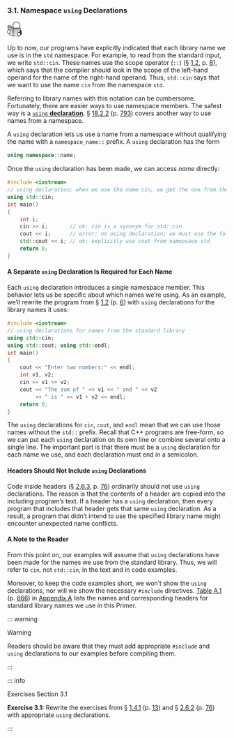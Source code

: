 <h3 id="filepos638596">3.1. Namespace <code>using</code> Declarations</h3>
<img alt="Image" src="/images/00009.jpg"/>
<p>Up to now, our programs have explicitly indicated that each library name we use is in the <code>std</code> namespace. For example, to read from the standard input, we write <code>std::cin</code>. These names use the scope operator (<code>::</code>) (§ <a href="012-1.2._a_first_look_at_inputoutput.html#filepos136281">1.2</a>, p. <a href="012-1.2._a_first_look_at_inputoutput.html#filepos136281">8</a>), which says that the compiler should look in the scope of the left-hand operand for the name of the right-hand operand. Thus, <code>std::cin</code> says that we want to use the name <code>cin</code> from the namespace <code>std</code>.</p>
<p>Referring to library names with this notation can be cumbersome. Fortunately, there are easier ways to use namespace members. The safest way is a <a href="037-defined_terms.html#filepos988578" id="filepos639991"><code>using</code>
<strong>declaration</strong></a>. § <a href="172-18.2._namespaces.html#filepos4964533">18.2.2</a> (p. <a href="172-18.2._namespaces.html#filepos4964533">793</a>) covers another way to use names from a namespace.</p>
<p>A <code>using</code> declaration lets us use a name from a namespace without qualifying the name with a <code>namespace_name::</code> prefix. A <code>using</code> declaration has the form</p>

```c++
using namespace::name;
```

<p>Once the <code>using</code> declaration has been made, we can access <em>name</em> directly:</p>

```c++
#include <iostream>
// using declaration; when we use the name cin, we get the one from the namespace std
using std::cin;
int main()
{
    int i;
    cin >> i;       // ok: cin is a synonym for std::cin
    cout << i;      // error: no using declaration; we must use the full name
    std::cout << i; // ok: explicitly use cout from namepsace std
    return 0;
}
```

<h4>A Separate <code>using</code> Declaration Is Required for Each Name</h4>
<p>Each <code>using</code> declaration introduces a single namespace member. This behavior lets us be specific about which names we’re using. As an example, we’ll rewrite the program from § <a href="012-1.2._a_first_look_at_inputoutput.html#filepos136281">1.2</a> (p. <a href="012-1.2._a_first_look_at_inputoutput.html#filepos136281">6</a>) with <code>using</code> declarations for the library names it uses:</p>
<p><a id="filepos643966"></a></p>

```c++
#include <iostream>
// using declarations for names from the standard library
using std::cin;
using std::cout; using std::endl;
int main()
{
    cout << "Enter two numbers:" << endl;
    int v1, v2;
    cin >> v1 >> v2;
    cout << "The sum of " << v1 << " and " << v2
         << " is " << v1 + v2 << endl;
    return 0;
}
```

<p>The <code>using</code> declarations for <code>cin</code>, <code>cout</code>, and <code>endl</code> mean that we can use those names without the <code>std::</code> prefix. Recall that C++ programs are free-form, so we can put each <code>using</code> declaration on its own line or combine several onto a single line. The important part is that there must be a <code>using</code> declaration for each name we use, and each declaration must end in a semicolon.</p>
<h4>Headers Should Not Include <code>using</code> Declarations</h4>
<p>Code inside headers (§ <a href="026-2.6._defining_our_own_data_structures.html#filepos600691">2.6.3</a>, p. <a href="026-2.6._defining_our_own_data_structures.html#filepos600691">76</a>) ordinarily should not use <code>using</code> declarations. The reason is that the contents of a header are copied into the including program’s text. If a header has a <code>using</code> declaration, then every program that includes that header gets that same <code>using</code> declaration. As a result, a program that didn’t intend to use the specified library name might encounter unexpected name conflicts.</p>
<h4>A Note to the Reader</h4>
<p>From this point on, our examples will assume that <code>using</code> declarations have been made for the names we use from the standard library. Thus, we will refer to <code>cin</code>, not <code>std::cin</code>, in the text and in code examples.</p>
<p>Moreover, to keep the code examples short, we won’t show the <code>using</code> declarations, nor will we show the necessary <code>#include</code> directives. <a href="188-a.1._library_names_and_headers.html#filepos5414114">Table A.1</a> (p. <a href="188-a.1._library_names_and_headers.html#filepos5414114">866</a>) in <a href="187-appendix_a._the_library.html#filepos5411866">Appendix A</a> lists the names and corresponding headers for standard library names we use in this Primer.</p>

::: warning
<p>Warning</p>
<p>Readers should be aware that they must add appropriate <code>#include</code> and <code>using</code> declarations to our examples before compiling them.</p>
:::

::: info
<p>Exercises Section 3.1</p>
<p><strong>Exercise 3.1:</strong> Rewrite the exercises from § <a href="014-1.4._flow_of_control.html#filepos166704">1.4.1</a> (p. <a href="014-1.4._flow_of_control.html#filepos166704">13</a>) and § <a href="026-2.6._defining_our_own_data_structures.html#filepos586875">2.6.2</a> (p. <a href="026-2.6._defining_our_own_data_structures.html#filepos586875">76</a>) with appropriate <code>using</code> declarations.</p>
:::
